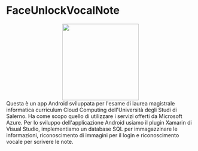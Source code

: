 # FaceUnlockVocalNote
<div style="text-align: center">
<img align="center" height="204" src="https://github.com/mario-santoro/FaceUnlockVocalNote/blob/master/immagini/FaceUnlockVocalNote.png" >
</div>
Questa è un app Android sviluppata per l'esame di laurea magistrale informatica curriculum Cloud Computing dell'Università degli Studi di Salerno.
Ha come scopo quello di utilizzare i servizi offerti da Microsoft Azure. 
Per lo sviluppo dell'applicazione Android usiamo il plugin Xamarin di Visual Studio, implementiamo un database SQL per immagazzinare le informazioni, riconoscimento di immagini per il login e riconoscimento vocale per scrivere le note.
